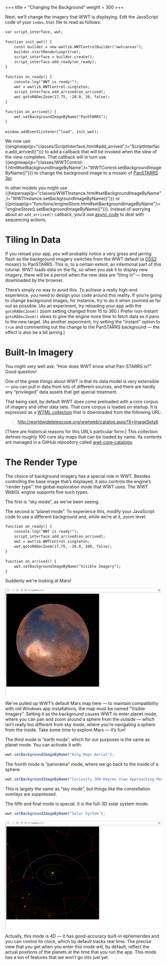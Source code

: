 +++
title = "Changing the Background"
weight = 300
+++

Next, we’ll change the imagery that WWT is displaying. Edit the JavaScript code
of your `index.html` file to read as follows:

```js,hl_lines=13 17-19
var script_interface, wwt;

function init_wwt() {
    const builder = new wwtlib.WWTControlBuilder("wwtcanvas");
    builder.startRenderLoop(true);
    script_interface = builder.create();
    script_interface.add_ready(on_ready);
}

function on_ready() {
    console.log("WWT is ready!");
    wwt = wwtlib.WWTControl.singleton;
    script_interface.add_arrived(on_arrived);
    wwt.gotoRADecZoom(17.75, -28.9, 10, false);
}

function on_arrived() {
    wwt.setBackgroundImageByName("PanSTARRS");
}

window.addEventListener("load", init_wwt);
```

We now use
{{engineapi(p="classes/ScriptInterface.html#add_arrived",t="ScriptInterface.add_arrived()")}}
to add a callback that will be invoked when the slew of the view completes. That
callback will in turn use
{{engineapi(p="classes/WWTControl-1.html#setBackgroundImageByName",t="WWTControl.setBackgroundImageByName()")}}
to change the background image to a mosaic of [PanSTARRS
3pi](https://outerspace.stsci.edu/display/PANSTARRS/).

<div class="callout callout-note">

In other models you might use
{{helpersapi(p="classes/WWTInstance.html#setBackgroundImageByName",t="WWTInstance.setBackgroundImageByName()")}}
or
{{piniaapi(p="functions/engineStore.html#setBackgroundImageByName",t="engineStore().setBackgroundImageByName()")}}.
Instead of worrying about an `add_arrived()` callback, you’d use [async
code][async-js] to deal with sequencing actions.

[async-js]: https://developer.mozilla.org/en-US/docs/Learn/JavaScript/Asynchronous

</div>


# Tiling In Data

If you reload your app, you will probably notice a very gross and jarring flash
as the background imagery switches from the WWT default (a [DSS2] mosaic) to
PanSTARRS. This is, to a certain extent, an intentional part of this tutorial.
WWT loads data on the fly, so when you ask it to display new imagery, there will
be a period when the new data are “tiling in” — being downloaded by the browser.

[DSS2]: https://en.wikipedia.org/wiki/Digitized_Sky_Survey

There’s simply no way to avoid this. To achieve a really high-end experience,
you need to design your code around this reality. If you’re going to change
background images, for instance, try to do it when zoomed as far out as
possible. (As an experiment, try reloading your app with the `gotoRADecZoom()`
zoom setting changed from 10 to 360.) Prefer non-instant `gotoRADecZoom()` slews
to give the engine more time to fetch data as it pans to the new target. (As
another experiment, try setting the “instant” option to `true` and commenting
out the change to the PanSTARRS background — the effect is also be a bit
jarring.)


# Built-In Imagery

You might very well ask: “How does WWT know what Pan-STARRS is?” Good question!

One of the great things about WWT is that its data model is very extensible —
you can pull in data from lots of different sources, and there are hardly any
“privileged” data assets that get special treatment.

That being said, by default WWT does come preloaded with a core corpus of
imagery and other data sets. That core corpus is loaded on startup. It is
expressed as a [WTML collection][wtml] that is downloaded from the following URL:

> <http://worldwidetelescope.org/wwtweb/catalog.aspx?X=ImageSets6>

[wtml]: https://docs.worldwidetelescope.org/data-guide/1/data-file-formats/collections/

(There are historical reasons for this URL’s particular form.) This collection
defines roughly 100 core sky maps that can be loaded by name. Its contents are
managed in a GitHub repository called [wwt-core-catalogs].

[wwt-core-catalogs]: https://github.com/WorldWideTelescope/wwt-core-catalogs


# The Render Type

The choice of background imagery has a special role in WWT. Besides controlling
the base image that’s displayed, it also controls the engine’s “render type”:
the global exploration mode that WWT uses. The WWT WebGL engine supports five
such types.

The first is “sky mode”, as we’ve been seeing.

The second is “planet mode”. To experience this, modify your JavaScript code
to use a different background and, while we’re at it, zoom level:

```js,hl_lines=5 9
function on_ready() {
    console.log("WWT is ready!");
    script_interface.add_arrived(on_arrived);
    wwt = wwtlib.WWTControl.singleton;
    wwt.gotoRADecZoom(17.75, -28.9, 100, false);
}

function on_arrived() {
    wwt.setBackgroundImageByName("Visible Imagery");
}
```

Suddenly we're looking at Mars!

![WWT showing Mars on a black background](mars.jpg)

We’ve pulled up WWT’s default Mars map here — to maintain compatibility with old
Windows app installations, the map must be named “Visible Imagery”. Setting it
as the background causes WWT to enter planet mode, where you can pan and zoom
around a sphere from the outside — which isn’t really too different from sky
mode, where you’re navigating a sphere from the inside. Take some time to
explore Mars — it’s fun!

The third mode is “earth mode”, which for our purposes is the same as planet
mode. You can activate it with:

```js
wwt.setBackgroundImageByName("Bing Maps Aerial");
```

The fourth mode is “panorama” mode, where we go back to the inside of a sphere:

```js
wwt.setBackgroundImageByName("Curiosity 360-Degree View Approaching Mont Mercou");
```

This is largely the same as “sky mode”, but things like the constellation
overlays are suppressed.

The fifth and final mode is special. It is the full-3D solar system mode:

```js
wwt.setBackgroundImageByName("Solar System");
```

![WWT in the 3D solar system mode](solar-system.jpg)

Actually, this mode is 4D — it has good-accuracy built-in ephemerides and you
can control its clock, which by default tracks real time. The precise view that
you get when you enter this mode will, by default, reflect the actual positions
of the planets at the time that you run the app. This mode has a ton of features
that we won’t go into just yet.
